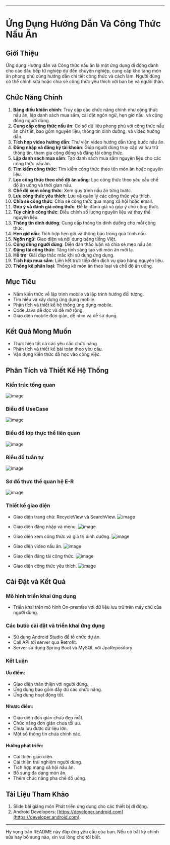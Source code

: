 

---

# Ứng Dụng Hướng Dẫn Và Công Thức Nấu Ăn

## Giới Thiệu

Ứng dụng Hướng dẫn và Công thức nấu ăn là một ứng dụng di động dành cho các đầu bếp từ nghiệp dư đến chuyên nghiệp, cung cấp kho tàng món ăn phong phú cùng hướng dẫn chi tiết công thức và cách làm. Người dùng có thể chỉnh sửa hoặc chia sẻ công thức yêu thích với bạn bè và người thân.

## Chức Năng Chính

1. **Bảng điều khiển chính**: Truy cập các chức năng chính như công thức nấu ăn, lập danh sách mua sắm, cài đặt ngôn ngữ, hẹn giờ nấu, và cộng đồng người dùng.
2. **Cung cấp công thức nấu ăn**: Cơ sở dữ liệu phong phú với công thức nấu ăn chi tiết, bao gồm nguyên liệu, thông tin dinh dưỡng, và video hướng dẫn.
3. **Tích hợp video hướng dẫn**: Thư viện video hướng dẫn từng bước nấu ăn.
4. **Đăng nhập và đăng ký tài khoản**: Giúp người dùng truy cập và lưu trữ thông tin, tham gia cộng đồng và đăng tải công thức.
5. **Lập danh sách mua sắm**: Tạo danh sách mua sắm nguyên liệu cho các công thức nấu ăn.
6. **Tìm kiếm công thức**: Tìm kiếm công thức theo tên món ăn hoặc nguyên liệu.
7. **Lọc công thức theo chế độ ăn uống**: Lọc công thức theo yêu cầu chế độ ăn uống và thời gian nấu.
8. **Chế độ xem công thức**: Xem quy trình nấu ăn từng bước.
9. **Lưu công thức yêu thích**: Lưu và quản lý các công thức yêu thích.
10. **Chia sẻ công thức**: Chia sẻ công thức qua mạng xã hội hoặc email.
11. **Góp ý và đánh giá công thức**: Để lại đánh giá và góp ý cho công thức.
12. **Tùy chỉnh công thức**: Điều chỉnh số lượng nguyên liệu và thay thế nguyên liệu.
13. **Thông tin dinh dưỡng**: Cung cấp thông tin dinh dưỡng cho mỗi công thức.
14. **Hẹn giờ nấu**: Tích hợp hẹn giờ và thông báo trong quá trình nấu.
15. **Ngôn ngữ**: Giao diện và nội dung bằng tiếng Việt.
16. **Cộng đồng người dùng**: Diễn đàn thảo luận và chia sẻ mẹo nấu ăn.
17. **Đăng tải công thức**: Tăng tính sáng tạo với món ăn mới lạ.
18. **Hỗ trợ**: Giải đáp thắc mắc khi sử dụng ứng dụng.
19. **Tích hợp mua sắm**: Liên kết trực tiếp đến dịch vụ giao hàng nguyên liệu.
20. **Thống kê phân loại**: Thống kê món ăn theo loại và chế độ ăn uống.

## Mục Tiêu

- Nắm kiến thức về lập trình mobile và lập trình hướng đối tượng.
- Tìm hiểu và xây dựng ứng dụng mobile.
- Phân tích và thiết kế hệ thống ứng dụng mobile.
- Code Java dễ đọc và dễ mở rộng.
- Giao diện mobile đơn giản, dễ nhìn và dễ sử dụng.

## Kết Quả Mong Muốn

- Thực hiện tất cả các yêu cầu chức năng.
- Phân tích và thiết kế bài toán theo yêu cầu.
- Vận dụng kiến thức đã học vào công việc.

## Phân Tích và Thiết Kế Hệ Thống

### Kiến trúc tổng quan
![image](https://github.com/kt-founder/foodapp/assets/113308479/69aa7017-8a3c-40ae-a01b-36c32bdeef2c)

### Biểu đồ UseCase
![image](https://github.com/kt-founder/foodapp/assets/113308479/3f89343b-e35b-40cb-a904-16f65755d083)

### Biểu đồ lớp thực thể liên quan
![image](https://github.com/kt-founder/foodapp/assets/113308479/1b9ad3ac-64ac-4137-9713-80003424a6e7)

### Biểu đồ tuần tự
![image](https://github.com/kt-founder/foodapp/assets/113308479/bac60ee5-47f6-4eaa-a3cf-8941b22302df)

### Sơ đồ thực thể quan hệ E-R
![image](https://github.com/kt-founder/foodapp/assets/113308479/ea2213e9-0150-410a-b660-19c175221e5d)

### Thiết kế giao diện
- Giao diện trang chủ: RecycleView và SearchView.
  ![image](https://github.com/kt-founder/foodapp/assets/113308479/6915b34b-9825-4e38-8b14-206d2cbc62aa)

- Giao diện đăng nhập và menu.
  ![image](https://github.com/kt-founder/foodapp/assets/113308479/e5fbd19b-1373-4be7-aec0-624b29fd903d)
- Giao diện xem công thức và giá trị dinh dưỡng.
  ![image](https://github.com/kt-founder/foodapp/assets/113308479/eeebf44e-df8f-4405-bb95-5d10a3226800)
- Giao diện video nấu ăn.
  ![image](https://github.com/kt-founder/foodapp/assets/113308479/06a1fefc-1d51-469f-a467-8c4402fb5d13)
- Giao diện đăng tải công thức.
  ![image](https://github.com/kt-founder/foodapp/assets/113308479/d0e74467-c645-49c9-a5fb-7019061b4764)
- Giao diện công thức yêu thích.
![image](https://github.com/kt-founder/foodapp/assets/113308479/baa9123d-5ecb-43cc-9303-d692df7329f9)
## Cài Đặt và Kết Quả

### Mô hình triển khai ứng dụng
- Triển khai trên mô hình On-premise với dữ liệu lưu trữ trên máy chủ của người dùng.

### Các bước cài đặt và triển khai ứng dụng
- Sử dụng Android Studio để tổ chức dự án.
- Call API tới server qua Retrofit.
- Server sử dụng Spring Boot và MySQL với JpaRepository.

### Kết Luận

#### Ưu điểm:
- Giao diện thân thiện với người dùng.
- Ứng dụng bao gồm đầy đủ các chức năng.
- Ứng dụng hoạt động tốt.

#### Nhược điểm:
- Giao diện đơn giản chưa đẹp mắt.
- Chức năng đơn giản chưa tối ưu.
- Chưa lưu được dữ liệu lớn.
- Một số thông tin chưa chính xác.

#### Hướng phát triển:
- Cải thiện giao diện.
- Cải thiện trải nghiệm người dùng.
- Tích hợp mạng xã hội nấu ăn.
- Bổ sung đa dạng món ăn.
- Thêm chức năng pha chế đồ uống.

## Tài Liệu Tham Khảo

1. Slide bài giảng môn Phát triển ứng dụng cho các thiết bị di động.
2. Android Developers: [https://developer.android.com](https://developer.android.com).

---

Hy vọng bản README này đáp ứng yêu cầu của bạn. Nếu có bất kỳ chỉnh sửa hay bổ sung nào, xin vui lòng cho tôi biết.
